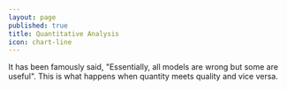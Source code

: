 ```yaml
---
layout: page
published: true
title: Quantitative Analysis
icon: chart-line
---
```

It has been famously said, "Essentially, all models are wrong but some are useful". This is what happens when quantity meets quality and vice versa.
